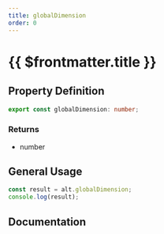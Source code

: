 ```yaml
---
title: globalDimension
order: 0
---
```


# {{ $frontmatter.title }}

## Property Definition

```ts
export const globalDimension: number;
```

### Returns

* number

## General Usage

```ts
const result = alt.globalDimension;
console.log(result);
```

## Documentation

<!--@include: ./parts/globalDimension.md-->

